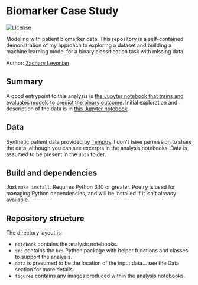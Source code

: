 # Biomarker Case Study

[![License](https://img.shields.io/github/license/levon003/biomarker-case-study)](https://github.com/levon003/biomarker-case-study/blob/main/LICENSE)


Modeling with patient biomarker data. This repository is a self-contained demonstration of my approach to exploring a dataset and building a machine learning model for a binary classification task with missing data.

Author: [Zachary Levonian](https://github.com/levon003)

## Summary

A good entrypoint to this analysis is [the Jupyter notebook that trains and evaluates models to predict the binary outcome](/notebook/DataModeling.ipynb). Initial exploration and description of the data is in [this Jupyter notebook](/notebook/DataExploration.ipynb).


## Data

Synthetic patient data provided by [Tempus](https://www.tempus.com). I don't have permission to share the data, although you can see excerpts in the analysis notebooks.
Data is assumed to be present in the `data` folder.

## Build and dependencies

Just `make install`. Requires Python 3.10 or greater.
Poetry is used for managing Python dependencies, and will be installed if it isn't already available.

## Repository structure

The directory layout is:

- `notebook` contains the analysis notebooks.
- `src` contains the `bcs` Python package with helper functions and classes to support the analysis.
- `data` is presumed to be the location of the input data... see the Data section for more details.
- `figures` contains any images produced within the analysis notebooks.
